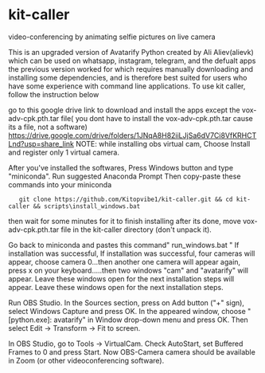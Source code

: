# kit-caller
video-conferencing by animating selfie pictures on live camera

This is an upgraded version of Avatarify Python created by Ali Aliev(alievk) which can be used on whatsapp, instagram, telegram, and the defualt apps the previous version worked for which requires manually downloading and installing some dependencies, and is therefore best suited for users who have some experience with command line applications. To use kit caller, follow the instruction below

go to this google drive link to download and install the apps except the vox-adv-cpk.pth.tar file( you dont have to install the vox-adv-cpk.pth.tar cause its a file, not a software)  https://drive.google.com/drive/folders/1JNqA8H82iiLJjSa6dV7Ci8VfKRHCTLnd?usp=share_link
NOTE: while installing obs virtual cam, Choose Install and register only 1 virtual camera.

After you've installed the softwares, Press Windows button and type "miniconda". Run suggested Anaconda Prompt
 Then copy-paste these commands into your miniconda

       git clone https://github.com/Kitopvibe1/kit-caller.git && cd kit-caller && scripts\install_windows.bat

then wait for some minutes for it to finish installing
after its done, move vox-adv-cpk.pth.tar file in the kit-caller directory (don't unpack it).

Go back to miniconda and pastes this command" run_windows.bat " If installation was successful,  If installation was successful, four cameras will appear, choose camera 0...then another one camera will appear again, press x on your keyboard.....then two windows "cam" and "avatarify" will appear. Leave these windows open for the next installation steps will appear. Leave these windows open for the next installation steps.
    
Run OBS Studio.
In the Sources section, press on Add button ("+" sign), select Windows Capture and press OK. In the appeared window, choose "[python.exe]: avatarify" in Window drop-down menu and press OK. Then select Edit -> Transform -> Fit to screen.

In OBS Studio, go to Tools -> VirtualCam. Check AutoStart, set Buffered Frames to 0 and press Start.
Now OBS-Camera camera should be available in Zoom (or other videoconferencing software).
